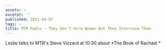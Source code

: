 ```yaml
---
assets: ~
excerpt: ''
published: 2011-04-07
tags: ~
title: MTR Radio - They Don't Hire Women But They Interview Them
---
```

Leslie talks to MTR's Steve Vizzard at 10:30 about *The Book of Rachael *